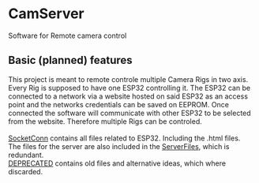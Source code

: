 # CamServer
Software for Remote camera control


## **Basic (planned) features**</br>
This project is meant to remote controle multiple Camera Rigs in two axis. Every Rig is supposed to have one ESP32 controlling it.
The ESP32 can be connected to a network via a website hosted on said ESP32 as an access point and the networks credentials can be saved on EEPROM.
Once connected the software will communicate with other ESP32 to be selected from the website. Therefore multiple Rigs can be controled.</br>
</br>
[SocketConn](https://github.com/Treifel/CamServer/tree/main/SocketConn) contains all files related to ESP32. Including the .html files. </br>
The files for the server are also included in the [ServerFiles](https://github.com/Treifel/CamServer/tree/main/ServerFiles), which is redundant.</br>
[DEPRECATED](https://github.com/Treifel/CamServer/tree/main/DEPRECATED) contains old files and alternative ideas, which where discarded.</br>
